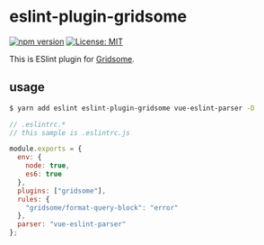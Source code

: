 # eslint-plugin-gridsome

[![npm version](https://badge.fury.io/js/eslint-plugin-gridsome.svg)](https://badge.fury.io/js/eslint-plugin-gridsome)
[![License: MIT](https://img.shields.io/badge/License-MIT-green.svg)](https://opensource.org/licenses/MIT)

This is ESlint plugin for [Gridsome](https://gridsome.org/).

## usage

```bash
$ yarn add eslint eslint-plugin-gridsome vue-eslint-parser -D
```

```javascript
// .eslintrc.*
// this sample is .eslintrc.js

module.exports = {
  env: {
    node: true,
    es6: true
  },
  plugins: ["gridsome"],
  rules: {
    "gridsome/format-query-block": "error"
  },
  parser: "vue-eslint-parser"
};
```
